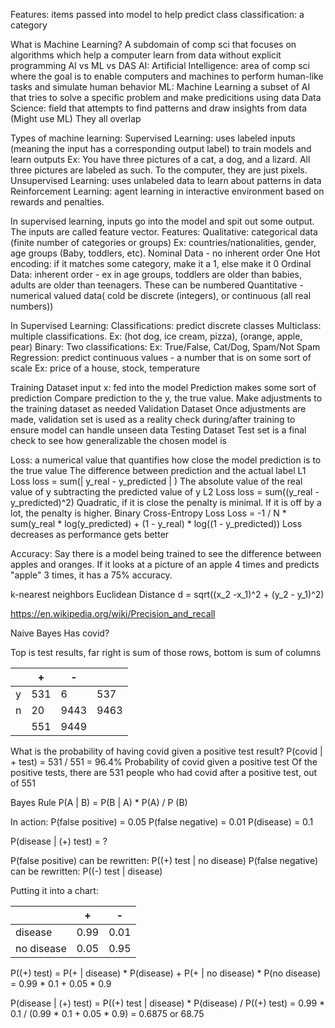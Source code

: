 Features: items passed into model to help predict class
classification: a category

What is Machine Learning?
A subdomain of comp sci that focuses on algorithms which help a computer learn from data without explicit programming
AI vs ML vs DAS
AI: Artificial Intelligence: area of comp sci where the goal is to enable computers and machines to perform human-like tasks and simulate human behavior
ML: Machine Learning a subset of AI that tries to solve a specific problem and make predicitions using data
Data Science: field that attempts to find patterns and draw insights from data (Might use ML)
They all overlap

Types of machine learning:
Supervised Learning: uses labeled inputs (meaning the input has a corresponding output label) to train models and learn outputs
Ex: 
	You have three pictures of a cat, a dog, and a lizard. All three pictures are labeled as such. To the computer, they are just pixels. 
Unsupervised Learning: uses unlabeled data to learn about patterns in data
Reinforcement Learning: agent learning in interactive environment based on rewards and penalties. 

In supervised learning, inputs go into the model and spit out some output. The inputs are called feature vector. 
Features:
	Qualitative: categorical data (finite number of categories or groups)
		Ex: countries/nationalities, gender, age groups (Baby, toddlers, etc).
			Nominal Data - no inherent order
			One Hot encoding: if it matches some category, make it a 1, else make it 0
			Ordinal Data: inherent order - ex in age groups, toddlers are older than babies, adults are older than teenagers. These can be numbered
	Quantitative - numerical valued data( cold be discrete (integers), or continuous (all real numbers))

In Supervised Learning:
	Classifications: predict discrete classes
		Multiclass: multiple classifications. Ex: (hot dog, ice cream, pizza), (orange, apple, pear)
		Binary: Two classifications: Ex: True/False, Cat/Dog, Spam/Not Spam
	Regression: predict continuous values - a number that is on some sort of scale
		Ex: price of a house, stock, temperature

Training Dataset
	input x: fed into the model
	Prediction makes some sort of prediction
	Compare prediction to the y, the true value. Make adjustments to the training dataset as needed
Validation Dataset
	Once adjustments are made, validation set is used as a reality check during/after training to ensure model can handle unseen data
Testing Dataset
	Test set is a final check to see how generalizable the chosen model is

Loss: a numerical value that quantifies how close the model prediction is to the true value
The difference between prediction and the actual label
L1 Loss
	loss = sum(| y_real - y_predicted | )
	The absolute value of the real value of y subtracting the predicted value of y
L2 Loss
	loss = sum((y_real - y_predicted)^2)
	Quadratic, if it is close the penalty is minimal. If it is off by a lot, the penalty is higher.
Binary Cross-Entropy Loss
	Loss = -1 / N * sum(y_real * log(y_predicted) + (1 - y_real) * log((1 - y_predicted))
	Loss decreases as performance gets better

Accuracy: 
	Say there is a model being trained to see the difference between apples and oranges. If it looks at a picture of an apple 4 times and predicts "apple" 3 times, it has a 75% accuracy.


k-nearest neighbors
Euclidean Distance
	d = sqrt((x_2 -x_1)^2 + (y_2 - y_1)^2)

https://en.wikipedia.org/wiki/Precision_and_recall

Naive Bayes
Has covid?

Top is test results, far right is sum of those rows, bottom is sum of columns

|     | +   | -    |      |
| --- | --- | ---- | ---- |
| y   | 531 | 6    | 537  |
| n   | 20  | 9443 | 9463 |
|     | 551 | 9449 |      |
What is the probability of having covid given a positive test result?
P(covid | + test) = 531 / 551 = 96.4%
Probability of covid given a positive test
Of the positive tests, there are 531 people who had covid after a positive test, out of 551

Bayes Rule
P(A | B) = P(B | A) \* P(A) / P (B)

In action:
P(false positive) = 0.05
P(false negative) = 0.01
P(disease) = 0.1

P(disease | (+) test) = ?

P(false positive) can be rewritten: P((+) test | no disease)
P(false negative) can be rewritten: P((-) test | disease)

Putting it into a chart:

|            | +    | -    |
| ---------- | ---- | ---- |
| disease    | 0.99 | 0.01 |
| no disease | 0.05 | 0.95 |

P((+) test) = P(+ | disease) * P(disease) + P(+ | no disease) * P(no disease)
		= 0.99 * 0.1 + 0.05 * 0.9


P(disease | (+) test) = P((+) test | disease) * P(disease) / P((+) test)
	 = 0.99 * 0.1 / (0.99 * 0.1 + 0.05 * 0.9)
	 = 0.6875
	 or 68.75

